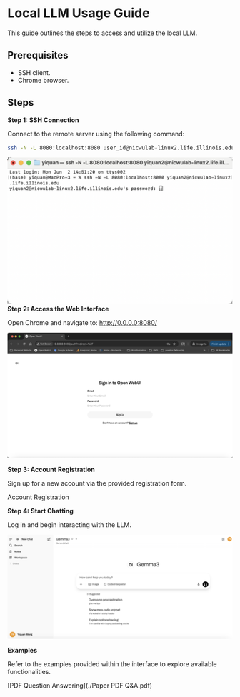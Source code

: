 # Local LLM Usage Guide

This guide outlines the steps to access and utilize the local LLM.

## Prerequisites

*   SSH client.
*   Chrome browser.

## Steps

**Step 1: SSH Connection**

Connect to the remote server using the following command:

```bash
ssh -N -L 8080:localhost:8080 user_id@nicwulab-linux2.life.illinois.edu
```
![SSH Connection](./ssh_connect.png)
**Step 2: Access the Web Interface**

Open Chrome and navigate to: http://0.0.0.0:8080/

![Web Interface](./sign_up.png)

**Step 3: Account Registration**

Sign up for a new account via the provided registration form.

Account Registration

**Step 4: Start Chatting**

Log in and begin interacting with the LLM. 

![Chat Interface](./chat_interface.png)

**Examples**

Refer to the examples provided within the interface to explore available functionalities.

[PDF Question Answering](./Paper PDF Q&A.pdf)
